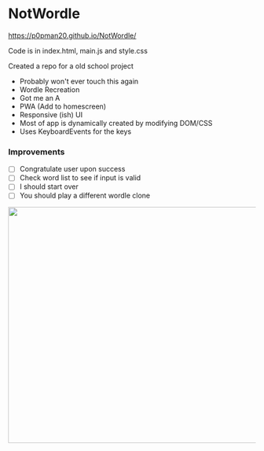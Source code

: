 # NotWordle
https://p0pman20.github.io/NotWordle/

Code is in index.html, main.js and style.css

Created a repo for a old school project
- Probably won't ever touch this again
- Wordle Recreation
- Got me an A
- PWA (Add to homescreen)
- Responsive (ish) UI
- Most of app is dynamically created by modifying DOM/CSS
- Uses KeyboardEvents for the keys


### Improvements
- [ ] Congratulate user upon success
- [ ] Check word list to see if input is valid
- [ ] I should start over
- [ ] You should play a different wordle clone

<img src="https://user-images.githubusercontent.com/51844807/216611721-ec41da0a-9b0f-4f0a-8fd7-879f0f14aba3.png" width="640" height="480">
